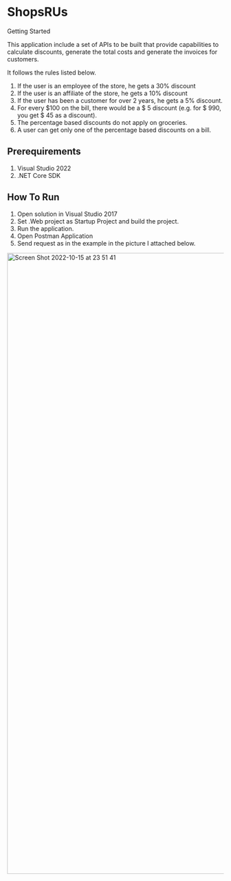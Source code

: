 # ShopsRUs


Getting Started

 This application include  a set of APIs to be built that provide capabilities to calculate discounts, 
 generate the total costs and generate the invoices for customers.
 
 It follows the rules listed below.
 
1. If the user is an employee of the store, he gets a 30% discount
2. If the user is an affiliate of the store, he gets a 10% discount
3. If the user has been a customer for over 2 years, he gets a 5% discount.
4. For every $100 on the bill, there would be a $ 5 discount (e.g. for $ 990, you get $ 45 as a discount).
5. The percentage based discounts do not apply on groceries.
6. A user can get only one of the percentage based discounts on a bill.

## Prerequirements

1. Visual Studio 2022
2. .NET Core SDK

## How To Run

1. Open solution in Visual Studio 2017
2. Set .Web project as Startup Project and build the project.
3. Run the application.
4. Open Postman Application
5. Send request as in the example in the picture I attached below.



<img width="1440" alt="Screen Shot 2022-10-15 at 23 51 41" src="https://user-images.githubusercontent.com/64587314/196043207-c05792b3-c30e-44ff-9970-b96f37f9db66.png">
